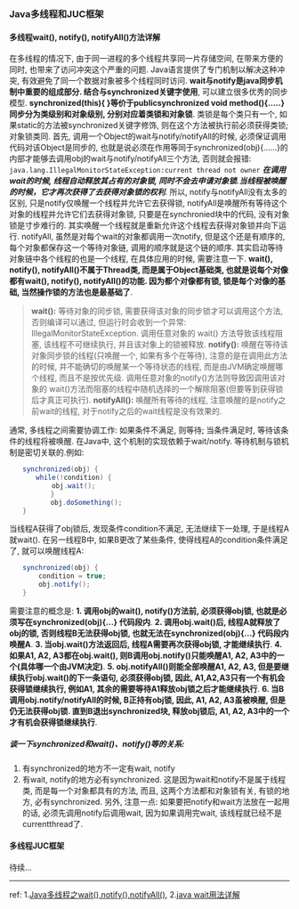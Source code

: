### Java多线程和JUC框架

#### 多线程wait(), notify(), notifyAll()方法详解
在多线程的情况下, 由于同一进程的多个线程共享同一片存储空间, 在带来方便的同时, 也带来了访问冲突这个严重的问题. Java语言提供了专门机制以解决这种冲突, 有效避免了同一个数据对象被多个线程同时访问.
**wait与notify是java同步机制中重要的组成部分. 结合与synchronized关键字使用**, 可以建立很多优秀的同步模型.
**synchronized(this){ }等价于publicsynchronized void method(){.....}**
**同步分为类级别和对象级别, 分别对应着类锁和对象锁**. 类锁是每个类只有一个, 如果static的方法被synchronized关键字修饰, 则在这个方法被执行前必须获得类锁; 对象锁类同.
首先, 调用一个Object的wait与notify/notifyAll的时候, 必须保证调用代码对该Object是同步的, 也就是说必须在作用等同于synchronized(obj){......}的内部才能够去调用obj的wait与notify/notifyAll三个方法, 否则就会报错:`  java.lang.IllegalMonitorStateException:current thread not owner`
***在调用wait的时候, 线程自动释放其占有的对象锁, 同时不会去申请对象锁.当线程被唤醒的时候，它才再次获得了去获得对象锁的权利***.
所以, notify与notifyAll没有太多的区别, 只是notify仅唤醒一个线程并允许它去获得锁, notifyAll是唤醒所有等待这个对象的线程并允许它们去获得对象锁, 只要是在synchronied块中的代码, 没有对象锁是寸步难行的. 其实唤醒一个线程就是重新允许这个线程去获得对象锁并向下运行.
notifyAll, 虽然是对每个wait的对象都调用一次notify, 但是这个还是有顺序的, 每个对象都保存这一个等待对象链, 调用的顺序就是这个链的顺序. 其实启动等待对象链中各个线程的也是一个线程, 在具体应用的时候, 需要注意一下.
**wait(), notify(), notifyAll()不属于Thread类, 而是属于Object基础类, 也就是说每个对像都有wait(), notify(), notifyAll()的功能. 因为都个对像都有锁, 锁是每个对像的基础, 当然操作锁的方法也是最基础了**.
>**wait():**
等待对象的同步锁, 需要获得该对象的同步锁才可以调用这个方法, 否则编译可以通过, 但运行时会收到一个异常: IllegalMonitorStateException.
调用任意对象的 wait() 方法导致该线程阻塞, 该线程不可继续执行, 并且该对象上的锁被释放.
**notify():**
唤醒在等待该对象同步锁的线程(只唤醒一个, 如果有多个在等待), 注意的是在调用此方法的时候, 并不能确切的唤醒某一个等待状态的线程, 而是由JVM确定唤醒哪个线程, 而且不是按优先级.
调用任意对象的notify()方法则导致因调用该对象的 wait()方法而阻塞的线程中随机选择的一个解除阻塞(但要等到获得锁后才真正可执行).
**notifyAll():**
唤醒所有等待的线程, 注意唤醒的是notify之前wait的线程, 对于notify之后的wait线程是没有效果的.

通常, 多线程之间需要协调工作: 如果条件不满足, 则等待; 当条件满足时, 等待该条件的线程将被唤醒. 在Java中, 这个机制的实现依赖于wait/notify. 等待机制与锁机制是密切关联的.例如:
```java
　　synchronized(obj) {
　　　　while(!condition) {
　　　　    obj.wait();
　　       }
　　       obj.doSomething();
　　}
```
当线程A获得了obj锁后, 发现条件condition不满足, 无法继续下一处理, 于是线程A就wait(). 在另一线程B中, 如果B更改了某些条件, 使得线程A的condition条件满足了, 就可以唤醒线程A:
```java
　　synchronized(obj) {
　　    condition = true;
　　    obj.notify();
　　}
```
需要注意的概念是:
**1. 调用obj的wait(), notify()方法前, 必须获得obj锁, 也就是必须写在synchronized(obj){...} 代码段内**.
**2. 调用obj.wait()后, 线程A就释放了obj的锁, 否则线程B无法获得obj锁, 也就无法在synchronized(obj){...} 代码段内唤醒A**.
**3. 当obj.wait()方法返回后, 线程A需要再次获得obj锁, 才能继续执行**.
**4. 如果A1, A2, A3都在obj.wait(), 则B调用obj.notify()只能唤醒A1, A2, A3中的一个(具体哪一个由JVM决定)**.
**5. obj.notifyAll()则能全部唤醒A1, A2, A3, 但是要继续执行obj.wait()的下一条语句, 必须获得obj锁, 因此, A1,A2,A3只有一个有机会获得锁继续执行, 例如A1, 其余的需要等待A1释放obj锁之后才能继续执行**.
**6. 当B调用obj.notify/notifyAll的时候, B正持有obj锁, 因此, A1, A2, A3虽被唤醒, 但是仍无法获得obj锁. 直到B退出synchronized块, 释放obj锁后, A1, A2, A3中的一个才有机会获得锁继续执行**.


##### 谈一下synchronized和wait()、notify()等的关系:
1. 有synchronized的地方不一定有wait, notify
2. 有wait, notify的地方必有synchronized. 这是因为wait和notify不是属于线程类, 而是每一个对象都具有的方法, 而且, 这两个方法都和对象锁有关, 有锁的地方, 必有synchronized.
另外, 注意一点: 如果要把notify和wait方法放在一起用的话, 必须先调用notify后调用wait, 因为如果调用完wait, 该线程就已经不是currentthread了.



#### 多线程JUC框架
待续...



---
ref:
1.[Java多线程之wait(),notify(),notifyAll()](https://blog.csdn.net/oracle_microsoft/article/details/6863662),   2.[java wait用法详解](https://blog.csdn.net/superjunenaruto/article/details/58315357)